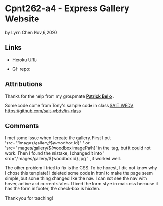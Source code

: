 # Cpnt262-a4 - Express Gallery Website
by Lynn Chen  Nov,6,2020



## Links

- Heroku URL: 

- GH repo: 

  


## Attributions

Thanks for the help from my groupmate [**Patrick Bello**](https://github.com/mayorbcode) .

Some code come from Tony's sample code in class [SAIT WBDV](https://sait-wbdv.github.io/) 
https://github.com/sait-wbdv/in-class



## Comments

I met some issue when I create the gallery. First I put  'src="/images/gallery/${woodbox.id}" '  or 'src="images/gallery/${woodbox.imagePath}' in the <img> tag, but it could not work. Then I found the mistake, I changed it into ' src="/images/gallery/${woodbox.id}.jpg ' , it worked well.

The other problem I tried to fix is the CSS. To be honest, I did not know why I chose this template! I deleted some code in html to make the page seem simple ,but  some thing changed like the nav. I can not see the nav with hover, active and current states. I fixed the form style in main.css because it has the form in footer,   the check-box is hidden. 

Thank you for teaching!